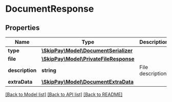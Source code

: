 # DocumentResponse

## Properties

Name | Type | Description | Notes
------------ | ------------- | ------------- | -------------
**type** | [**\SkipPay\Model\DocumentSerializer**](DocumentSerializer.md) |  |
**file** | [**\SkipPay\Model\PrivateFileResponse**](PrivateFileResponse.md) |  |
**description** | **string** | File description | [optional]
**extraData** | [**\SkipPay\Model\DocumentExtraData**](DocumentExtraData.md) |  | [optional]

[[Back to Model list]](../../README.md#models) [[Back to API list]](../../README.md#endpoints) [[Back to README]](../../README.md)
